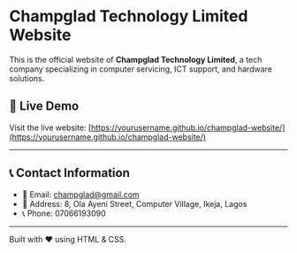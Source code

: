 # Champglad Technology Limited Website

This is the official website of **Champglad Technology Limited**, a tech company specializing in computer servicing, ICT support, and hardware solutions.

## 🚀 Live Demo

Visit the live website: [https://yourusername.github.io/champglad-website/](https://yourusername.github.io/champglad-website/)

---

## 📞 Contact Information

- 📧 Email: champglad@gmail.com  
- 📍 Address: 8, Ola Ayeni Street, Computer Village, Ikeja, Lagos  
- 📞 Phone: 07066193090

---

Built with ❤️ using HTML & CSS.
